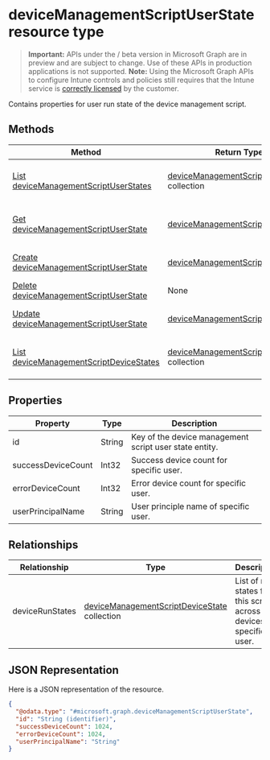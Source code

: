 ﻿# deviceManagementScriptUserState resource type

> **Important:** APIs under the / beta version in Microsoft Graph are in preview and are subject to change. Use of these APIs in production applications is not supported.
> **Note:** Using the Microsoft Graph APIs to configure Intune controls and policies still requires that the Intune service is [correctly licensed](https://go.microsoft.com/fwlink/?linkid=839381) by the customer.

Contains properties for user run state of the device management script.
## Methods
|Method|Return Type|Description|
|---|---|---|
|[List deviceManagementScriptUserStates](https://developer.microsoft.com/en-us/graph/docs/api-reference/beta/api/api/intune_devices_devicemanagementscriptuserstate_list.md)|[deviceManagementScriptUserState](https://developer.microsoft.com/en-us/graph/docs/api-reference/beta/api/resources/intune_devices_devicemanagementscriptuserstate.md) collection|List properties and relationships of the [deviceManagementScriptUserState](https://developer.microsoft.com/en-us/graph/docs/api-reference/beta/api/resources/intune_devices_devicemanagementscriptuserstate.md) objects.|
|[Get deviceManagementScriptUserState](https://developer.microsoft.com/en-us/graph/docs/api-reference/beta/api/api/intune_devices_devicemanagementscriptuserstate_get.md)|[deviceManagementScriptUserState](https://developer.microsoft.com/en-us/graph/docs/api-reference/beta/api/resources/intune_devices_devicemanagementscriptuserstate.md)|Read properties and relationships of the [deviceManagementScriptUserState](https://developer.microsoft.com/en-us/graph/docs/api-reference/beta/api/resources/intune_devices_devicemanagementscriptuserstate.md) object.|
|[Create deviceManagementScriptUserState](https://developer.microsoft.com/en-us/graph/docs/api-reference/beta/api/api/intune_devices_devicemanagementscriptuserstate_create.md)|[deviceManagementScriptUserState](https://developer.microsoft.com/en-us/graph/docs/api-reference/beta/api/resources/intune_devices_devicemanagementscriptuserstate.md)|Create a new [deviceManagementScriptUserState](https://developer.microsoft.com/en-us/graph/docs/api-reference/beta/api/resources/intune_devices_devicemanagementscriptuserstate.md) object.|
|[Delete deviceManagementScriptUserState](https://developer.microsoft.com/en-us/graph/docs/api-reference/beta/api/api/intune_devices_devicemanagementscriptuserstate_delete.md)|None|Deletes a [deviceManagementScriptUserState](https://developer.microsoft.com/en-us/graph/docs/api-reference/beta/api/resources/intune_devices_devicemanagementscriptuserstate.md).|
|[Update deviceManagementScriptUserState](https://developer.microsoft.com/en-us/graph/docs/api-reference/beta/api/api/intune_devices_devicemanagementscriptuserstate_update.md)|[deviceManagementScriptUserState](https://developer.microsoft.com/en-us/graph/docs/api-reference/beta/api/resources/intune_devices_devicemanagementscriptuserstate.md)|Update the properties of a [deviceManagementScriptUserState](https://developer.microsoft.com/en-us/graph/docs/api-reference/beta/api/resources/intune_devices_devicemanagementscriptuserstate.md) object.|
|[List deviceManagementScriptDeviceStates](https://developer.microsoft.com/en-us/graph/docs/api-reference/beta/api/api/intune_devices_devicemanagementscriptdevicestate_list.md)|[deviceManagementScriptDeviceState](https://developer.microsoft.com/en-us/graph/docs/api-reference/beta/api/resources/intune_devices_devicemanagementscriptdevicestate.md) collection|List properties and relationships of the [deviceManagementScriptDeviceState](https://developer.microsoft.com/en-us/graph/docs/api-reference/beta/api/resources/intune_devices_devicemanagementscriptdevicestate.md) objects.|

## Properties
|Property|Type|Description|
|---|---|---|
|id|String|Key of the device management script user state entity.|
|successDeviceCount|Int32|Success device count for specific user.|
|errorDeviceCount|Int32|Error device count for specific user.|
|userPrincipalName|String|User principle name of specific user.|

## Relationships
|Relationship|Type|Description|
|---|---|---|
|deviceRunStates|[deviceManagementScriptDeviceState](https://developer.microsoft.com/en-us/graph/docs/api-reference/beta/api/resources/intune_devices_devicemanagementscriptdevicestate.md) collection|List of run states for this script across all devices of specific user.|

## JSON Representation
Here is a JSON representation of the resource.
<!-- {
  "blockType": "resource",
  "keyProperty": "id",
  "@odata.type": "microsoft.graph.deviceManagementScriptUserState"
}
-->
```json
{
  "@odata.type": "#microsoft.graph.deviceManagementScriptUserState",
  "id": "String (identifier)",
  "successDeviceCount": 1024,
  "errorDeviceCount": 1024,
  "userPrincipalName": "String"
}
```



